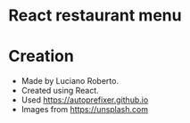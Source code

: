 # React restaurant menu

# Creation

- Made by Luciano Roberto.
- Created using React.
- Used https://autoprefixer.github.io
- Images from https://unsplash.com
